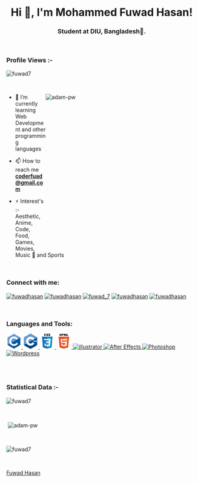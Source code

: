 <h1 align="center">Hi 👋, I'm Mohammed Fuwad Hasan!</h1>
<h3 align="center">Student at DIU, Bangladesh🌟.</h3>

<br>

<p align="right"> <h3>Profile Views :-</h3> <img src="https://komarev.com/ghpvc/?username=fuwad7&label=Profile%20views&color=0e75b6&style=flat"
    alt="fuwad7" /> 
  </p>

<br>

<p><img align="right" src="https://github.com/Adam-pw/Adam-pw/blob/main/animation_500_kxa883sd.gif" alt="adam-pw" height="400" width="400" /></p>


- 🌱 I’m currently learning Web Development and other programming languages

- 📫 How to reach me **coderfuad@gmail.com**

- ⚡ Interest's :- Aesthetic, Anime, Code, Food, Games, Movies, Music 🎵 and Sports
<br>

<h3 align="left">Connect with me:</h3>
<p align="left">
  <a href="https://www.linkedin.com/in/fuwadhasan/" target="blank"><img align="center"
      src="https://raw.githubusercontent.com/rahuldkjain/github-profile-readme-generator/master/src/images/icons/Social/linked-in-alt.svg"
      alt="fuwadhasan" height="30" width="40" /></a>
  <a href="https://fb.com/anaestheticsoul" target="blank"><img align="center"
      src="https://raw.githubusercontent.com/rahuldkjain/github-profile-readme-generator/master/src/images/icons/Social/facebook.svg"
      alt="fuwadhasan" height="30" width="40" /></a>
  <a href="https://instagram.com/fuwad_7" target="blank"><img align="center"
      src="https://raw.githubusercontent.com/rahuldkjain/github-profile-readme-generator/master/src/images/icons/Social/instagram.svg"
      alt="fuwad_7" height="30" width="40" /></a>
  <a href="https://www.hackerrank.com/fuwadhasan" target="blank"><img align="center"
      src="https://raw.githubusercontent.com/rahuldkjain/github-profile-readme-generator/master/src/images/icons/Social/hackerrank.svg"
      alt="fuwadhasan" height="30" width="40" /></a>
 <a href="https://twitter.com/fuwadhasan" target="blank"><img align="center"
      src="https://raw.githubusercontent.com/rahuldkjain/github-profile-readme-generator/master/src/images/icons/Social/twitter.svg"
      alt="fuwadhasan" height="30" width="40" /></a>
</p>

<br>

<h3 align="left">Languages and Tools:</h3>
<p align="left"> <a href="https://www.cprogramming.com/" target="_blank"
    rel="noreferrer"> <img src="https://raw.githubusercontent.com/devicons/devicon/master/icons/c/c-original.svg"
      alt="c" width="40" height="40" /> </a> <a href="https://www.w3schools.com/cpp/" target="_blank" rel="noreferrer">
    <img src="https://raw.githubusercontent.com/devicons/devicon/master/icons/cplusplus/cplusplus-original.svg"
      alt="cplusplus" width="40" height="40" /> </a> <a href="https://www.w3schools.com/css/" target="_blank"
    rel="noreferrer"> <img
      src="https://raw.githubusercontent.com/devicons/devicon/master/icons/css3/css3-original-wordmark.svg" alt="css3"
      width="40" height="40" /> </a> <a href="https://www.w3.org/html/" target="_blank" rel="noreferrer"> <img
      src="https://raw.githubusercontent.com/devicons/devicon/master/icons/html5/html5-original-wordmark.svg"
      alt="html5" width="40" height="40" /> </a> <a href="https://www.adobe.com/products/illustrator.html"
    target="_blank" rel="noreferrer"> <img
      src="https://www.vectorlogo.zone/logos/adobe_illustrator/adobe_illustrator-icon.svg" alt="illustrator" width="40"
      height="40" /> </a> <a href="https://www.adobe.com/products/aftereffects.html" target="_blank" rel="noreferrer"> <img
      src="https://brandeps.com/logo-download/A/Adobe-After-Effects-CC-logo-vector-01.svg" alt="After Effects" width="40"
      height="40" /> </a> <a href="https://www.adobe.com/products/photoshop.html" target="_blank" rel="noreferrer"> <img
      src="https://brandeps.com/logo-download/A/Adobe-Photoshop-CC-logo-vector-01.svg" alt="Photoshop" width="40"
      height="40" /> </a> <a href="https://www.wordpress.org" target="_blank" rel="noreferrer"> <img
      src="https://brandeps.com/icon-download/W/Wordpress-icon-vector-03.svg" alt="Wordpress" width="40"
      height="40" /> </a> </p>

<br>

<br>

<h3>Statistical Data :-</h3>
<p><img align="center"
    src="https://github-readme-stats.vercel.app/api/top-langs?username=fuwad7&show_icons=true&locale=en&bg_color=0d1117&text_color=ffffff&layout=compact"
    alt="fuwad7" 
    bg_color=#808080/></p>

<br>

<p>&nbsp;<img align="center" src="https://github-readme-stats.vercel.app/api?username=fuwad7&show_icons=true&locale=en&bg_color=0d1117&text_color=ffffff&repo=convoychat"
    alt="adam-pw" /></p>

<br>

<p><img align="center" src="https://github-readme-streak-stats.herokuapp.com/?user=fuwad7&theme=dark&background=0d1117&date_format=M%20j%5B%2C%20Y%5D" alt="fuwad7" /></p>
      
<p align="left"> <a href="https://twitter.com/" target="blank"><img
      src="https://img.shields.io/twitter/follow/?logo=twitter&style=for-the-badge" alt="" /></a> </p>

[Fuwad Hasan](https://github.com/fuwad7)
